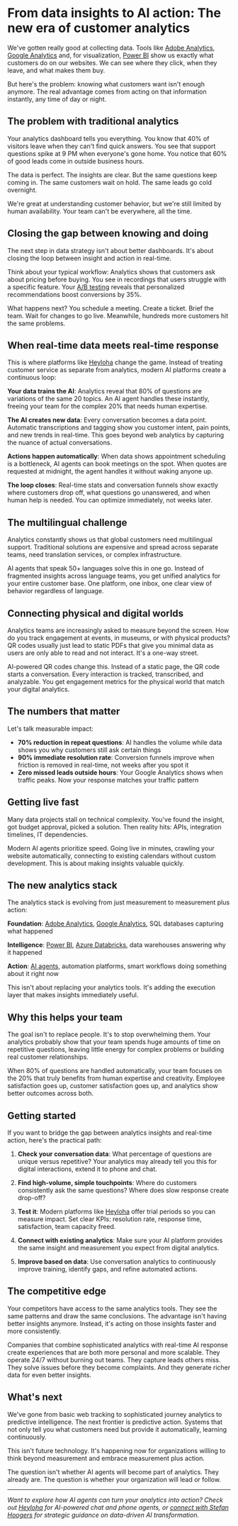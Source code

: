 # From data insights to AI action: The new era of customer analytics

We've gotten really good at collecting data. Tools like [Adobe Analytics](https://business.adobe.com/products/analytics/adobe-analytics.html), [Google Analytics](https://analytics.google.com/) and, for visualization, [Power BI](https://powerbi.microsoft.com/) show us exactly what customers do on our websites. We can see where they click, when they leave, and what makes them buy.

But here's the problem: knowing what customers want isn't enough anymore. The real advantage comes from acting on that information instantly, any time of day or night.

## The problem with traditional analytics

Your analytics dashboard tells you everything. You know that 40% of visitors leave when they can't find quick answers. You see that support questions spike at 9 PM when everyone's gone home. You notice that 60% of good leads come in outside business hours.

The data is perfect. The insights are clear. But the same questions keep coming in. The same customers wait on hold. The same leads go cold overnight.

We're great at understanding customer behavior, but we're still limited by human availability. Your team can't be everywhere, all the time.

## Closing the gap between knowing and doing

The next step in data strategy isn't about better dashboards. It's about closing the loop between insight and action in real-time.

Think about your typical workflow: Analytics shows that customers ask about pricing before buying. You see in recordings that users struggle with a specific feature. Your [A/B testing](https://vwo.com/ab-testing/) reveals that personalized recommendations boost conversions by 35%.

What happens next? You schedule a meeting. Create a ticket. Brief the team. Wait for changes to go live. Meanwhile, hundreds more customers hit the same problems.

## When real-time data meets real-time response

This is where platforms like [Heyloha](https://heyloha.ai) change the game. Instead of treating customer service as separate from analytics, modern AI platforms create a continuous loop:

**Your data trains the AI**: Analytics reveal that 80% of questions are variations of the same 20 topics. An AI agent handles these instantly, freeing your team for the complex 20% that needs human expertise.

**The AI creates new data**: Every conversation becomes a data point. Automatic transcriptions and tagging show you customer intent, pain points, and new trends in real-time. This goes beyond web analytics by capturing the nuance of actual conversations.

**Actions happen automatically**: When data shows appointment scheduling is a bottleneck, AI agents can book meetings on the spot. When quotes are requested at midnight, the agent handles it without waking anyone up.

**The loop closes**: Real-time stats and conversation funnels show exactly where customers drop off, what questions go unanswered, and when human help is needed. You can optimize immediately, not weeks later.

## The multilingual challenge

Analytics constantly shows us that global customers need multilingual support. Traditional solutions are expensive and spread across separate teams, need translation services, or complex infrastructure.

AI agents that speak 50+ languages solve this in one go. Instead of fragmented insights across language teams, you get unified analytics for your entire customer base. One platform, one inbox, one clear view of behavior regardless of language.

## Connecting physical and digital worlds

Analytics teams are increasingly asked to measure beyond the screen. How do you track engagement at events, in museums, or with physical products? QR codes usually just lead to static PDFs that give you minimal data as users are only able to read and not interact. It's a one-way street.

AI-powered QR codes change this. Instead of a static page, the QR code starts a conversation. Every interaction is tracked, transcribed, and analyzable. You get engagement metrics for the physical world that match your digital analytics.

## The numbers that matter

Let's talk measurable impact:

- **70% reduction in repeat questions**: AI handles the volume while data shows you why customers still ask certain things
- **90% immediate resolution rate**: Conversion funnels improve when friction is removed in real-time, not weeks after you spot it
- **Zero missed leads outside hours**: Your Google Analytics shows when traffic peaks. Now your response matches your traffic pattern

## Getting live fast

Many data projects stall on technical complexity. You've found the insight, got budget approval, picked a solution. Then reality hits: APIs, integration timelines, IT dependencies.

Modern AI agents prioritize speed. Going live in minutes, crawling your website automatically, connecting to existing calendars without custom development. This is about making insights valuable quickly.

## The new analytics stack

The analytics stack is evolving from just measurement to measurement plus action:

**Foundation**: [Adobe Analytics](https://business.adobe.com/products/analytics/adobe-analytics.html), [Google Analytics](https://analytics.google.com/), SQL databases capturing what happened

**Intelligence**: [Power BI](https://powerbi.microsoft.com/), [Azure Databricks](https://azure.microsoft.com/en-us/products/databricks/), data warehouses answering why it happened

**Action**: [AI agents](https://heyloha.ai), automation platforms, smart workflows doing something about it right now

This isn't about replacing your analytics tools. It's adding the execution layer that makes insights immediately useful.


## Why this helps your team

The goal isn't to replace people. It's to stop overwhelming them. Your analytics probably show that your team spends huge amounts of time on repetitive questions, leaving little energy for complex problems or building real customer relationships.

When 80% of questions are handled automatically, your team focuses on the 20% that truly benefits from human expertise and creativity. Employee satisfaction goes up, customer satisfaction goes up, and analytics show better outcomes across both.

## Getting started

If you want to bridge the gap between analytics insights and real-time action, here's the practical path:

1. **Check your conversation data**: What percentage of questions are unique versus repetitive? Your analytics may already tell you this for digital interactions, extend it to phone and chat.

2. **Find high-volume, simple touchpoints**: Where do customers consistently ask the same questions? Where does slow response create drop-off?

3. **Test it**: Modern platforms like [Heyloha](https://heyloha.ai) offer trial periods so you can measure impact. Set clear KPIs: resolution rate, response time, satisfaction, team capacity freed.

4. **Connect with existing analytics**: Make sure your AI platform provides the same insight and measurement you expect from digital analytics.

5. **Improve based on data**: Use conversation analytics to continuously improve training, identify gaps, and refine automated actions.

## The competitive edge

Your competitors have access to the same analytics tools. They see the same patterns and draw the same conclusions. The advantage isn't having better insights anymore. Instead, it's acting on those insights faster and more consistently.

Companies that combine sophisticated analytics with real-time AI response create experiences that are both more personal and more scalable. They operate 24/7 without burning out teams. They capture leads others miss. They solve issues before they become complaints. And they generate richer data for even better insights.

## What's next

We've gone from basic web tracking to sophisticated journey analytics to predictive intelligence. The next frontier is predictive action. Systems that not only tell you what customers need but provide it automatically, learning continuously.

This isn't future technology. It's happening now for organizations willing to think beyond measurement and embrace measurement plus action.

The question isn't whether AI agents will become part of analytics. They already are. The question is whether your organization will lead or follow.

---

*Want to explore how AI agents can turn your analytics into action? Check out [Heyloha](https://heyloha.ai) for AI-powered chat and phone agents, or [connect with Stefan Hoogers](https://hoogersdigital.nl/contact) for strategic guidance on data-driven AI transformation.*